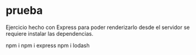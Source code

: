 # prueba

Ejercicio hecho con Express
para poder renderizarlo desde el servidor se requiere instalar
las dependencias. 

npm i 
npm i express
npm i lodash
